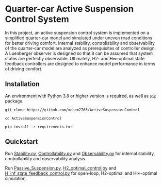 # Quarter-car Active Suspension Control System

In this project, an active suspension control system is implemented on a simplified quarter-car model and simulated under uneven road conditions for better driving comfort. Internal stability, controllability and observability of the quarter-car model are analyzed as prerequisites of controller design. A Luenberger observer is designed so that it can be assumed that system states are perfectly observable. Ultimately, H2- and H∞-optimal state feedback controllers are designed to enhance model performance in terms of driving comfort.

## Installation
An environment with Python 3.8 or higher version is required, as well as `pip` package.

```
git clone https://github.com/xchen2763/ActiveSuspensionControl

cd ActiveSuspensionControl

pip install -r requirements.txt
```

## Quickstart
Run [Stability.py](./Stability.py), [Controllability.py](./Controllability.py) and [Observability.py](./Observability.py) for internal stability, controllability and observability analysis.

Run [Passive_Suspension.py](./Passive_Suspension.py), [H2_optimal_control.py](./H2_optimal_control.py) and [H_inf_state_feedback_control.py](./H_inf_state_feedback_control.py) for open-loop, H2-optimal and H∞-optimal simulation.
